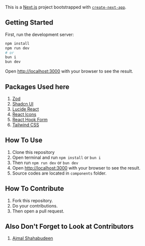This is a [Next.js](https://nextjs.org/) project bootstrapped with [`create-next-app`](https://github.com/vercel/next.js/tree/canary/packages/create-next-app).

## Getting Started

First, run the development server:

```bash
npm install
npm run dev
# or
bun i
bun dev
```

Open [http://localhost:3000](http://localhost:3000) with your browser to see the result.

## Packages Used here

1. [Zod](https://zod.dev/)
2. [Shadcn UI](https://ui.shadcn.com/)
3. [Lucide React](https://lucide.dev/)
4. [React Icons](https://react-icons.github.io/react-icons/)
5. [React Hook Form](https://react-hook-form.com/)
6. [Tailwind CSS](https://tailwindcss.com/)

## How To Use

1. Clone this repository
2. Open terminal and run `npm install` or `bun i`
3. Then run `npm run dev` or `bun dev`
4. Open [http://localhost:3000](http://localhost:3000) with your browser to see the result.
5. Source codes are located in `components` folder.

## How To Contribute

1. Fork this repository.
2. Do your contributions.
3. Then open a pull request.

## Also Don't Forget to Look at Contributors

1. [Ajmal Shahabudeen](https://ajmalshahabudeen.vercel.app)
